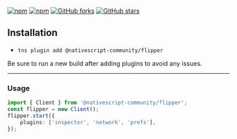 [![npm](https://img.shields.io/npm/v/@nativescript-community/flipper.svg)](https://www.npmjs.com/package/@nativescript-community/flipper)
[![npm](https://img.shields.io/npm/dt/@nativescript-community/flipper.svg?label=npm%20downloads)](https://www.npmjs.com/package/@nativescript-community/flipper)
[![GitHub forks](https://img.shields.io/github/forks/@nativescript-community/flipper.svg)](https://github.com/@nativescript-community/flipper/network)
[![GitHub stars](https://img.shields.io/github/stars/@nativescript-community/flipper.svg)](https://github.com/@nativescript-community/flipper/stargazers)

## Installation

-   `tns plugin add @nativescript-community/flipper`

Be sure to run a new build after adding plugins to avoid any issues.

---

### Usage

```typescript
import { Client } from '@nativescript-community/flipper';
const flipper = new Client();
flipper.start({
    plugins: ['inspector', 'network', 'prefs'],
});
```
